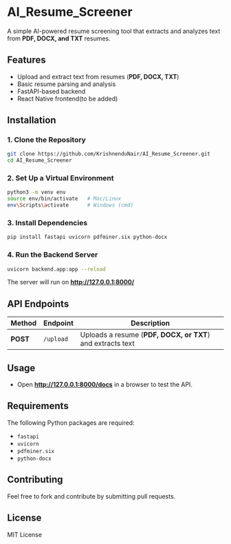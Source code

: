 # AI_Resume_Screener

A simple AI-powered resume screening tool that extracts and analyzes text from **PDF, DOCX, and TXT** resumes.  

## **Features**  
- Upload and extract text from resumes (**PDF, DOCX, TXT**)  
- Basic resume parsing and analysis  
- FastAPI-based backend  
- React Native frontend(to be added)  

## **Installation**  

### **1. Clone the Repository**  
```sh
git clone https://github.com/KrishnenduNair/AI_Resume_Screener.git
cd AI_Resume_Screener
```

### **2. Set Up a Virtual Environment**  
```sh
python3 -m venv env
source env/bin/activate   # Mac/Linux
env\Scripts\activate      # Windows (cmd)
```

### **3. Install Dependencies**  
```sh
pip install fastapi uvicorn pdfminer.six python-docx
```

### **4. Run the Backend Server**  
```sh
uvicorn backend.app:app --reload
```
The server will run on **http://127.0.0.1:8000/**  

## **API Endpoints**  

| Method | Endpoint | Description |
|--------|---------|-------------|
| **POST** | `/upload` | Uploads a resume (**PDF, DOCX, or TXT**) and extracts text |

## **Usage**  
- Open **http://127.0.0.1:8000/docs** in a browser to test the API.  

## **Requirements**  
The following Python packages are required:  
- `fastapi`  
- `uvicorn`  
- `pdfminer.six`  
- `python-docx`  

## **Contributing**  
Feel free to fork and contribute by submitting pull requests.  

## **License**  
MIT License 
